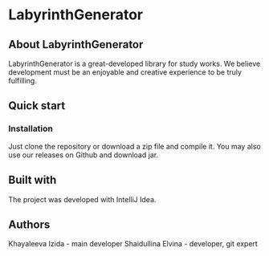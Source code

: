 # LabyrinthGenerator

## About LabyrinthGenerator
LabyrinthGenerator is a great-developed library for study works. We believe development must be an enjoyable and creative experience to be truly fulfilling.

## Quick start
### Installation
Just clone the repository or download a zip file and compile it. You may also use our releases on Github and download jar.

## Built with
The project was developed with IntelliJ Idea.

## Authors
Khayaleeva Izida - main developer
Shaidullina Elvina - developer, git expert
